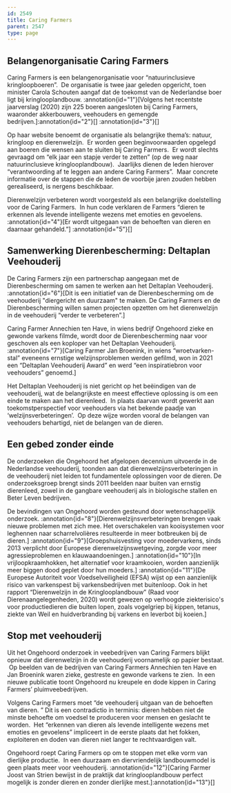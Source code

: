 ```yaml
---
id: 2549
title: Caring Farmers
parent: 2547
type: page
---
```

## Belangenorganisatie Caring Farmers

Caring Farmers is een belangenorganisatie voor “natuurinclusieve kringloopboeren”.  De organisatie is twee jaar geleden opgericht, toen minister Carola Schouten aangaf dat de toekomst van de Nederlandse boer ligt bij kringlooplandbouw. :annotation{id="1"}[Volgens het recentste jaarverslag (2020) zijn 225 boeren aangesloten bij Caring Farmers, waaronder akkerbouwers, veehouders en gemengde bedrijven.]:annotation{id="2"}[] :annotation{id="3"}[]

Op haar website benoemt de organisatie als belangrijke thema’s: natuur, kringloop en dierenwelzijn.  Er worden geen beginvoorwaarden opgelegd aan boeren die wensen aan te sluiten bij Caring Farmers.  Er wordt slechts gevraagd om “elk jaar een stapje verder te zetten” (op de weg naar natuurinclusieve kringlooplandbouw).  Jaarlijks dienen de leden hierover “verantwoording af te leggen aan andere Caring Farmers”.  Maar concrete informatie over de stappen die de leden de voorbije jaren zouden hebben gerealiseerd, is nergens beschikbaar.

Dierenwelzijn verbeteren wordt voorgesteld als een belangrijke doelstelling voor de Caring Farmers.  In hun code verklaren de Farmers “dieren te erkennen als levende intelligente wezens met emoties en gevoelens. :annotation{id="4"}[Er wordt uitgegaan van de behoeften van dieren en daarnaar gehandeld.”] :annotation{id="5"}[]

## Samenwerking Dierenbescherming: Deltaplan Veehouderij

De Caring Farmers zijn een partnerschap aangegaan met de Dierenbescherming om samen te werken aan het Deltaplan Veehouderij. :annotation{id="6"}[Dit is een initiatief van de Dierenbescherming om de veehouderij "diergericht en duurzaam" te maken. De Caring Farmers en de Dierenbescherming willen samen projecten opzetten om het dierenwelzijn in de veehouderij “verder te verbeteren”.]

Caring Farmer Annechien ten Have, in wiens bedrijf Ongehoord zieke en gewonde varkens filmde, wordt door de Dierenbescherming naar voor geschoven als een koploper van het Deltaplan Veehouderij. :annotation{id="7"}[Caring Farmer Jan Broenink, in wiens “wroetvarken-stal” eveneens ernstige welzijnsproblemen werden gefilmd, won in 2021 een “Deltaplan Veehouderij Award” en werd “een inspiratiebron voor veehouders” genoemd.]

Het Deltaplan Veehouderij is niet gericht op het beëindigen van de veehouderij, wat de belangrijkste en meest effectieve oplossing is om een einde te maken aan het dierenleed.  In plaats daarvan wordt gewerkt aan toekomstperspectief voor veehouders via het bekende paadje van ‘welzijnsverbeteringen’.  Op deze wijze worden vooral de belangen van veehouders behartigd, niet de belangen van de dieren.

## Een gebed zonder einde

De onderzoeken die Ongehoord het afgelopen decennium uitvoerde in de Nederlandse veehouderij, toonden aan dat dierenwelzijnsverbeteringen in de veehouderij niet leiden tot fundamentele oplossingen voor de dieren. De onderzoeksgroep brengt sinds 2011 beelden naar buiten van ernstig dierenleed, zowel in de gangbare veehouderij als in biologische stallen en Beter Leven bedrijven.

De bevindingen van Ongehoord worden gesteund door wetenschappelijk onderzoek. :annotation{id="8"}[Dierenwelzijnsverbeteringen brengen vaak nieuwe problemen met zich mee. Het overschakelen van kooisystemen voor leghennen naar scharrelvolières resulteerde in meer botbreuken bij de dieren.] :annotation{id="9"}[Groepshuisvesting voor moedervarkens, sinds 2013 verplicht door Europese dierenwelzijnswetgeving, zorgde voor meer agressieproblemen en klauwaandoeningen.] :annotation{id="10"}[In vrijloopkraamhokken, het alternatief voor kraamkooien, worden aanzienlijk meer biggen dood geplet door hun moeders.] :annotation{id="11"}[De Europese Autoriteit voor Voedselveiligheid (EFSA) wijst op een aanzienlijk risico van varkenspest bij varkensbedrijven met buitenloop. Ook in het rapport “Dierenwelzijn in de Kringlooplandbouw” (Raad voor Dierenaangelegenheden, 2020) wordt gewezen op verhoogde ziekterisico's voor productiedieren die buiten lopen, zoals vogelgriep bij kippen, tetanus, ziekte van Weil en huidverbranding bij varkens en leverbot bij koeien.]

## Stop met veehouderij

Uit het Ongehoord onderzoek in veebedrijven van Caring Farmers blijkt opnieuw dat dierenwelzijn in de veehouderij voornamelijk op papier bestaat.  Op beelden van de bedrijven van Caring Farmers Annechien ten Have en Jan Broenink waren zieke, gestreste en gewonde varkens te zien.  In een nieuwe publicatie toont Ongehoord nu kreupele en dode kippen in Caring Farmers’ pluimveebedrijven.

Volgens Caring Farmers moet “de veehouderij uitgaan van de behoeften van dieren. ” Dit is een contradictio in terminis: dieren hebben niet de minste behoefte om voedsel te produceren voor mensen en geslacht te worden.  Het “erkennen van dieren als levende intelligente wezens met emoties en gevoelens” impliceert in de eerste plaats dat het fokken, exploiteren en doden van dieren niet langer te rechtvaardigen valt.

Ongehoord roept Caring Farmers op om te stoppen met elke vorm van dierlijke productie.  In een duurzaam en diervriendelijk landbouwmodel is geen plaats meer voor veehouderij. :annotation{id="12"}[Caring Farmer Joost van Strien bewijst in de praktijk dat kringlooplandbouw perfect mogelijk is zonder dieren en zonder dierlijke mest.]:annotation{id="13"}[]